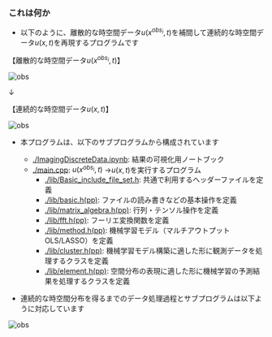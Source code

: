 ### これは何か
- 以下のように、離散的な時空間データ$u(x^{obs_i}, t)$を補間して連続的な時空間データ$u(x, t)$を再現するプログラムです

【離散的な時空間データ$u(x^{obs_i}, t)$】

![obs](https://drive.google.com/uc?export=view&id=1-HKFmW-ZCkR-qgX6Bh2pZmsZRuQd0U-9)

↓

【連続的な時空間データ$u(x, t)$】

![obs](https://drive.google.com/uc?export=view&id=1FmbVsEbANJkaG-doY8l5C0EFcp4FIhXr)

- 本プログラムは、以下のサブプログラムから構成されています
  - [./ImagingDiscreteData.ipynb](https://github.com/MizusakoSadanobu/Portfolio/blob/master/ImagingSpatialDiscreteData/ImagingSpatialDiscreteData.ipynb): 結果の可視化用ノートブック
  - [./main.cpp](https://github.com/MizusakoSadanobu/Portfolio/tree/master/ImagingDiscreteData/main.cpp): $u(x^{obs_i}, t)$ →$u(x, t)$を実行するプログラム
    - [./lib/Basic_include_file_set.h](https://github.com/MizusakoSadanobu/Portfolio/tree/master/ImagingSpatialDiscreteData/lib/Basic_include_file_set.h): 共通で利用するヘッダーファイルを定義
    - [./lib/basic.h(pp)](https://github.com/MizusakoSadanobu/Portfolio/tree/master/ImagingSpatialDiscreteData/lib/basic.hpp): ファイルの読み書きなどの基本操作を定義
    - [./lib/matrix_algebra.h(pp)](https://github.com/MizusakoSadanobu/Portfolio/tree/master/ImagingSpatialDiscreteData/lib/matrix_algebra.hpp): 行列・テンソル操作を定義
    - [./lib/fft.h(pp)](https://github.com/MizusakoSadanobu/Portfolio/tree/master/ImagingSpatialDiscreteData/lib/fft.hpp): フーリエ変換関数を定義
    - [./lib/method.h(pp)](https://github.com/MizusakoSadanobu/Portfolio/tree/master/ImagingSpatialDiscreteData/lib/method.hpp): 機械学習モデル（マルチアウトプットOLS/LASSO）を定義
    - [./lib/cluster.h(pp)](https://github.com/MizusakoSadanobu/Portfolio/tree/master/ImagingSpatialDiscreteData/lib/cluster.hpp): 機械学習モデル構築に適した形に観測データを処理するクラスを定義
    - [./lib/element.h(pp)](https://github.com/MizusakoSadanobu/Portfolio/tree/master/ImagingSpatialDiscreteData/lib/element.hpp): 空間分布の表現に適した形に機械学習の予測結果を処理するクラスを定義

- 連続的な時空間分布を得るまでのデータ処理過程とサブプログラムは以下ように対応しています

![obs](https://drive.google.com/uc?export=view&id=1h0C32qgkFOH6xkBI6zioqVUNsAcQcQtj)
<!--stackedit_data:
eyJoaXN0b3J5IjpbMjA0ODI2NDk0MCw3ODI2NDc3MDUsMTMwMj
UwOTA0NCwxMjMyMDUzMDAsNzMwOTk4MTE2XX0=
-->